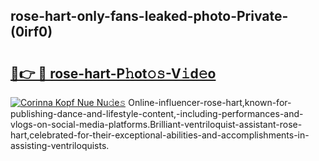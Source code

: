 ## rose-hart-only-fans​-leaked-photo​-Private-(0irf0)


# <h2><a href="https://mediaupload.pro?title=rose-hart&ref=git">🔗👉 🔴 rose-hart-P𝚑ot𝚘𝚜-V𝚒d𝚎o</a></h2>

[![Corinna Kopf Nue Nu𝚍e𝚜](https://i.imgur.com/0qMVB7G.gif)](https://mediaupload.pro?title=rose-hart&ref=git)
Online-influencer-rose-hart,known-for-publishing-dance-and-lifestyle-content,-including-performances-and-vlogs-on-social-media-platforms.Brilliant-ventriloquist-assistant-rose-hart,celebrated-for-their-exceptional-abilities-and-accomplishments-in-assisting-ventriloquists.  